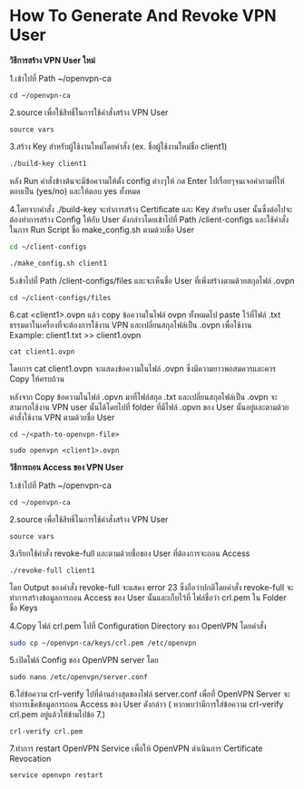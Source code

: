 # How To Generate And Revoke VPN User

**วิธีการสร้าง VPN User ใหม่**

1.เข้าไปที่ Path ~/openvpn-ca

```text
cd ~/openvpn-ca
```

2.source เพื่อใช้สิทธิ์ในการใช้คำสั่งสร้าง VPN User

```text
source vars
```

3.สร้าง Key สำหรับผู้ใช้งานใหม่โดยคำสั่ง \(ex. ชื่อผู้ใช้งานใหม่ชื่อ client1\)

```bash
./build-key client1
```

หลัง Run คำสั่งข้างต้นจะมีข้อความให้ตั้ง config ต่างๆให้ กด Enter ไปเรื่อยๆจนเจอคำถามที่ให้ตอบเป็น \(yes/no\) และให้ตอบ yes ทั้งหมด

4.โดยจากคำสั่ง ./build-key จะทำการสร้าง Certificate และ Key สำหรับ user นั้นซึ่งต่อไปจะต้องทำการสร้าง Config ให้กับ User ดังกล่าวโดยเข้าไปที่ Path /client-configs และใช้คำสั่งในการ Run Script ชื่อ make\_config.sh ตามด้วยชื่อ User

```bash
cd ~/client-configs

./make_config.sh client1
```

5.เข้าไปที่ Path /client-configs/files และจะเห็นชื่อ User ที่เพิ่งสร้างตามด้วยสกุลไฟล์ .ovpn

```text
cd ~/client-configs/files
```

6.cat &lt;client1&gt;.ovpn แล้ว copy ข้อความในไฟล์ ovpn ทั้งหมดไป paste ไว้ที่ไฟล์ .txt ธรรมดาในเครื่องที่จะต้องการใช้งาน VPN และเปลี่ยนสกุลไฟล์เป็น .ovpn เพื่อใช้งาน  
Example: client1.txt &gt;&gt; client1.ovpn

```text
cat client1.ovpn
```

โดยการ cat client1.ovpn จะแสดงข้อความในไฟล์ .ovpn ซึ่งมีความยาวพอสมควรและควร Copy ให้ครบถ้วน

หลังจาก Copy ข้อความในไฟล์ .opvn มาที่ไฟล์สกุล .txt และเปลี่ยนสกุลไฟล์เป็น .ovpn จะสามารถใช้งาน VPN user นั้นได้โดยไปที่ folder ที่มีไฟล์ .opvn ของ User นั้นอยู่และตามด้วยคำสั่งใช้งาน VPN ตามด้วยชื่อ User

```text
cd ~/<path-to-openvpn-file>

sudo openvpn <client1>.ovpn
```

**วิธีการถอน Access ของ VPN User**

1.เข้าไปที่ Path ~/openvpn-ca

```text
cd ~/openvpn-ca
```

2.source เพื่อใช้สิทธิ์ในการใช้คำสั่งสร้าง VPN User

```text
source vars
```

3.เรียกใช้คำสั่ง revoke-full และตามด้วยชื่อของ User ที่ต้องการจะถอน Access

```text
./revoke-full client1
```

โดย Output ของคำสั่ง revoke-full จะแสดง error 23 ซึ่งถือว่าปกติโดยคำสั่ง revoke-full จะทำการสร้างข้อมูลการถอน Access ของ User นั้นและเก็บไว้ที่ ไฟล์ชื่อว่า crl.pem ใน Folder ชื่อ Keys

4.Copy ไฟล์ crl.pem ไปที่ Configuration Directory ของ OpenVPN โดยคำสั่ง

```bash
sudo cp ~/openvpn-ca/keys/crl.pem /etc/openvpn
```

5.เปิดไฟล์ Config ของ OpenVPN server โดย

```text
sudo nano /etc/openvpn/server.conf
```

6.ใส่ข้อความ crl-verify ไปที่ด้านล่างสุดของไฟล์ server.conf เพื่อที่ OpenVPN Server จะทำการเช็คข้อมูลการถอน Access ของ User ดังกล่าว \( หากพบว่ามีการใส่ข้อความ crl-verify crl.pem อยู่แล้วให้ข้ามไปข้อ 7.\)

```text
crl-verify crl.pem
```

7.ทำการ restart OpenVPN Service เพื่อให้ OpenVPN ดำเนินการ Certificate Revocation

```text
service openvpn restart
```

